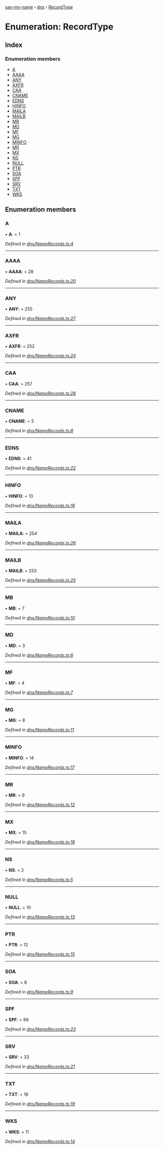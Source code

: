 [say-my-name](../README.md) › [dns](../modules/dns.md) › [RecordType](dns.recordtype.md)

# Enumeration: RecordType

## Index

### Enumeration members

* [A](dns.recordtype.md#a)
* [AAAA](dns.recordtype.md#aaaa)
* [ANY](dns.recordtype.md#any)
* [AXFR](dns.recordtype.md#axfr)
* [CAA](dns.recordtype.md#caa)
* [CNAME](dns.recordtype.md#cname)
* [EDNS](dns.recordtype.md#edns)
* [HINFO](dns.recordtype.md#hinfo)
* [MAILA](dns.recordtype.md#maila)
* [MAILB](dns.recordtype.md#mailb)
* [MB](dns.recordtype.md#mb)
* [MD](dns.recordtype.md#md)
* [MF](dns.recordtype.md#mf)
* [MG](dns.recordtype.md#mg)
* [MINFO](dns.recordtype.md#minfo)
* [MR](dns.recordtype.md#mr)
* [MX](dns.recordtype.md#mx)
* [NS](dns.recordtype.md#ns)
* [NULL](dns.recordtype.md#null)
* [PTR](dns.recordtype.md#ptr)
* [SOA](dns.recordtype.md#soa)
* [SPF](dns.recordtype.md#spf)
* [SRV](dns.recordtype.md#srv)
* [TXT](dns.recordtype.md#txt)
* [WKS](dns.recordtype.md#wks)

## Enumeration members

###  A

• **A**: = 1

*Defined in [dns/NameRecords.ts:4](https://github.com/matthewjosephtaylor/say-my-name/blob/57773d3/src/js/dns/NameRecords.ts#L4)*

___

###  AAAA

• **AAAA**: = 28

*Defined in [dns/NameRecords.ts:20](https://github.com/matthewjosephtaylor/say-my-name/blob/57773d3/src/js/dns/NameRecords.ts#L20)*

___

###  ANY

• **ANY**: = 255

*Defined in [dns/NameRecords.ts:27](https://github.com/matthewjosephtaylor/say-my-name/blob/57773d3/src/js/dns/NameRecords.ts#L27)*

___

###  AXFR

• **AXFR**: = 252

*Defined in [dns/NameRecords.ts:24](https://github.com/matthewjosephtaylor/say-my-name/blob/57773d3/src/js/dns/NameRecords.ts#L24)*

___

###  CAA

• **CAA**: = 257

*Defined in [dns/NameRecords.ts:28](https://github.com/matthewjosephtaylor/say-my-name/blob/57773d3/src/js/dns/NameRecords.ts#L28)*

___

###  CNAME

• **CNAME**: = 5

*Defined in [dns/NameRecords.ts:8](https://github.com/matthewjosephtaylor/say-my-name/blob/57773d3/src/js/dns/NameRecords.ts#L8)*

___

###  EDNS

• **EDNS**: = 41

*Defined in [dns/NameRecords.ts:22](https://github.com/matthewjosephtaylor/say-my-name/blob/57773d3/src/js/dns/NameRecords.ts#L22)*

___

###  HINFO

• **HINFO**: = 13

*Defined in [dns/NameRecords.ts:16](https://github.com/matthewjosephtaylor/say-my-name/blob/57773d3/src/js/dns/NameRecords.ts#L16)*

___

###  MAILA

• **MAILA**: = 254

*Defined in [dns/NameRecords.ts:26](https://github.com/matthewjosephtaylor/say-my-name/blob/57773d3/src/js/dns/NameRecords.ts#L26)*

___

###  MAILB

• **MAILB**: = 253

*Defined in [dns/NameRecords.ts:25](https://github.com/matthewjosephtaylor/say-my-name/blob/57773d3/src/js/dns/NameRecords.ts#L25)*

___

###  MB

• **MB**: = 7

*Defined in [dns/NameRecords.ts:10](https://github.com/matthewjosephtaylor/say-my-name/blob/57773d3/src/js/dns/NameRecords.ts#L10)*

___

###  MD

• **MD**: = 3

*Defined in [dns/NameRecords.ts:6](https://github.com/matthewjosephtaylor/say-my-name/blob/57773d3/src/js/dns/NameRecords.ts#L6)*

___

###  MF

• **MF**: = 4

*Defined in [dns/NameRecords.ts:7](https://github.com/matthewjosephtaylor/say-my-name/blob/57773d3/src/js/dns/NameRecords.ts#L7)*

___

###  MG

• **MG**: = 8

*Defined in [dns/NameRecords.ts:11](https://github.com/matthewjosephtaylor/say-my-name/blob/57773d3/src/js/dns/NameRecords.ts#L11)*

___

###  MINFO

• **MINFO**: = 14

*Defined in [dns/NameRecords.ts:17](https://github.com/matthewjosephtaylor/say-my-name/blob/57773d3/src/js/dns/NameRecords.ts#L17)*

___

###  MR

• **MR**: = 9

*Defined in [dns/NameRecords.ts:12](https://github.com/matthewjosephtaylor/say-my-name/blob/57773d3/src/js/dns/NameRecords.ts#L12)*

___

###  MX

• **MX**: = 15

*Defined in [dns/NameRecords.ts:18](https://github.com/matthewjosephtaylor/say-my-name/blob/57773d3/src/js/dns/NameRecords.ts#L18)*

___

###  NS

• **NS**: = 2

*Defined in [dns/NameRecords.ts:5](https://github.com/matthewjosephtaylor/say-my-name/blob/57773d3/src/js/dns/NameRecords.ts#L5)*

___

###  NULL

• **NULL**: = 10

*Defined in [dns/NameRecords.ts:13](https://github.com/matthewjosephtaylor/say-my-name/blob/57773d3/src/js/dns/NameRecords.ts#L13)*

___

###  PTR

• **PTR**: = 12

*Defined in [dns/NameRecords.ts:15](https://github.com/matthewjosephtaylor/say-my-name/blob/57773d3/src/js/dns/NameRecords.ts#L15)*

___

###  SOA

• **SOA**: = 6

*Defined in [dns/NameRecords.ts:9](https://github.com/matthewjosephtaylor/say-my-name/blob/57773d3/src/js/dns/NameRecords.ts#L9)*

___

###  SPF

• **SPF**: = 99

*Defined in [dns/NameRecords.ts:23](https://github.com/matthewjosephtaylor/say-my-name/blob/57773d3/src/js/dns/NameRecords.ts#L23)*

___

###  SRV

• **SRV**: = 33

*Defined in [dns/NameRecords.ts:21](https://github.com/matthewjosephtaylor/say-my-name/blob/57773d3/src/js/dns/NameRecords.ts#L21)*

___

###  TXT

• **TXT**: = 16

*Defined in [dns/NameRecords.ts:19](https://github.com/matthewjosephtaylor/say-my-name/blob/57773d3/src/js/dns/NameRecords.ts#L19)*

___

###  WKS

• **WKS**: = 11

*Defined in [dns/NameRecords.ts:14](https://github.com/matthewjosephtaylor/say-my-name/blob/57773d3/src/js/dns/NameRecords.ts#L14)*
